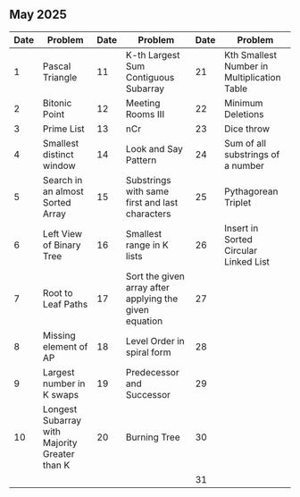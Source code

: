 ## May 2025

| Date | Problem                                       | Date | Problem                                                | Date | Problem                                     |
| ---- | --------------------------------------------- | ---- | ------------------------------------------------------ | ---- | ------------------------------------------- |
| 1    | Pascal Triangle                               | 11   | K-th Largest Sum Contiguous Subarray                   | 21   | Kth Smallest Number in Multiplication Table |
| 2    | Bitonic Point                                 | 12   | Meeting Rooms III                                      | 22   | Minimum Deletions                           |
| 3    | Prime List                                    | 13   | nCr                                                    | 23   | Dice throw                                  |
| 4    | Smallest distinct window                      | 14   | Look and Say Pattern                                   | 24   | Sum of all substrings of a number           |
| 5    | Search in an almost Sorted Array              | 15   | Substrings with same first and last characters         | 25   | Pythagorean Triplet                         |
| 6    | Left View of Binary Tree                      | 16   | Smallest range in K lists                              | 26   | Insert in Sorted Circular Linked List       |
| 7    | Root to Leaf Paths                            | 17   | Sort the given array after applying the given equation | 27   |                                             |
| 8    | Missing element of AP                         | 18   | Level Order in spiral form                             | 28   |                                             |
| 9    | Largest number in K swaps                     | 19   | Predecessor and Successor                              | 29   |                                             |
| 10   | Longest Subarray with Majority Greater than K | 20   | Burning Tree                                           | 30   |                                             |
|      |                                               |      |                                                        | 31   |                                             |
